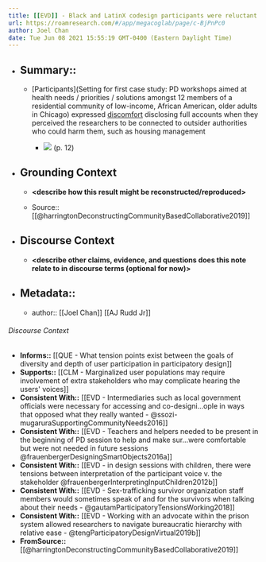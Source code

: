 ```yaml
---
title: [[EVD]] - Black and LatinX codesign participants were reluctant to fully disclose past experiences bc they perceived researchers as connected to outsider authorities who could harm them - [[@harringtonDeconstructingCommunityBasedCollaborative2019]]
url: https://roamresearch.com/#/app/megacoglab/page/c-BjPnPc0
author: Joel Chan
date: Tue Jun 08 2021 15:55:19 GMT-0400 (Eastern Daylight Time)
---
```


- ## Summary::

    - [Participants](Setting for first case study: PD workshops aimed at health needs / priorities / solutions amongst 12 members of a residential community of low-income, African American, older adults in Chicago) expressed [discomfort](((cDTqH195g))) disclosing full accounts when they perceived the researchers to be connected to outsider authorities who could harm them, such as housing management

        - ![](https://firebasestorage.googleapis.com/v0/b/firescript-577a2.appspot.com/o/imgs%2Fapp%2Fmegacoglab%2FDbfYYvUypp.png?alt=media&token=c6d151a8-740d-45e9-ab60-954bcd11c7eb) (p. 12)
- ## **Grounding Context**

    - __<describe how this result might be reconstructed/reproduced>__

    - Source:: [[@harringtonDeconstructingCommunityBasedCollaborative2019]]
- ## **Discourse Context**

    - __<describe other claims, evidence, and questions does this note relate to in discourse terms (optional for now)>__
- ## Metadata::

    - author:: [[Joel Chan]] [[AJ Rudd Jr]]

###### Discourse Context

- **Informs::** [[QUE - What tension points exist between the goals of diversity and depth of user participation in participatory design]]
- **Supports::** [[CLM - Marginalized user populations may require involvement of extra stakeholders who may complicate hearing the users' voices]]
- **Consistent With::** [[EVD - Intermediaries such as local government officials were necessary for accessing and co-designi...ople in ways that opposed what they really wanted - @ssozi-mugaruraSupportingCommunityNeeds2016]]
- **Consistent With::** [[EVD - Teachers and helpers needed to be present in the beginning of PD session to help and make sur...were comfortable but were not needed in future sessions @frauenbergerDesigningSmartObjects2016a]]
- **Consistent With::** [[EVD - in design sessions with children, there were tensions between interpretation of the participant voice v. the stakeholder @frauenbergerInterpretingInputChildren2012b]]
- **Consistent With::** [[EVD - Sex-trafficking survivor organization staff members would sometimes speak of and for the survivors when talking about their needs - @gautamParticipatoryTensionsWorking2018]]
- **Consistent With::** [[EVD - Working with an advocate within the prison system allowed researchers to navigate bureaucratic hierarchy with relative ease - @tengParticipatoryDesignVirtual2019b]]
- **FromSource::** [[@harringtonDeconstructingCommunityBasedCollaborative2019]]
